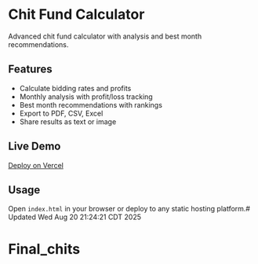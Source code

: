 # Chit Fund Calculator

Advanced chit fund calculator with analysis and best month recommendations.

## Features
- Calculate bidding rates and profits
- Monthly analysis with profit/loss tracking
- Best month recommendations with rankings
- Export to PDF, CSV, Excel
- Share results as text or image

## Live Demo
[Deploy on Vercel](https://vercel.com)

## Usage
Open `index.html` in your browser or deploy to any static hosting platform.# Updated Wed Aug 20 21:24:21 CDT 2025
# Final_chits
